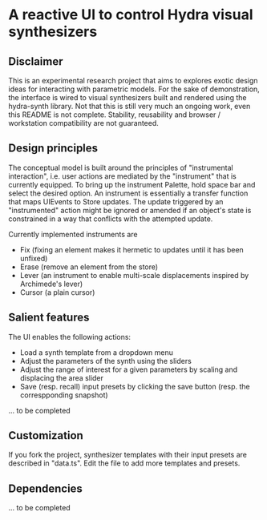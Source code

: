 # A reactive UI to control Hydra visual synthesizers

## Disclaimer

This is an experimental research project that aims to explores exotic design ideas for interacting with parametric models.
For the sake of demonstration, the interface is wired to visual synthesizers built and rendered using the hydra-synth library.
Not that this is still very much an ongoing work, even this README is not complete.
Stability, reusability and browser / workstation compatibility are not guaranteed.

## Design principles

The conceptual model is built around the principles of "instrumental interaction", i.e. user actions are mediated by the "instrument" that is currently equipped.
To bring up the instrument Palette, hold space bar and select the desired option.
An instrument is essentially a transfer function that maps UIEvents to Store updates.
The update triggered by an "instrumented" action might be ignored or amended if an object's state is constrained in a way that conflicts with the attempted update.  

Currently implemented instruments are
* Fix (fixing an element makes it hermetic to updates until it has been unfixed)
* Erase (remove an element from the store)
* Lever (an instrument to enable multi-scale displacements inspired by Archimede's lever)
* Cursor (a plain cursor)

## Salient features 

The UI enables the following actions:

* Load a synth template from a dropdown menu
* Adjust the parameters of the synth using the sliders
* Adjust the range of interest for a given parameters by scaling and displacing the area slider
* Save (resp. recall) input presets by clicking the save button (resp. the correspponding snapshot)

... to be completed

## Customization

If you fork the project, synthesizer templates with their input presets are described in "data.ts".
Edit the file to add more templates and presets.


## Dependencies

... to be completed
